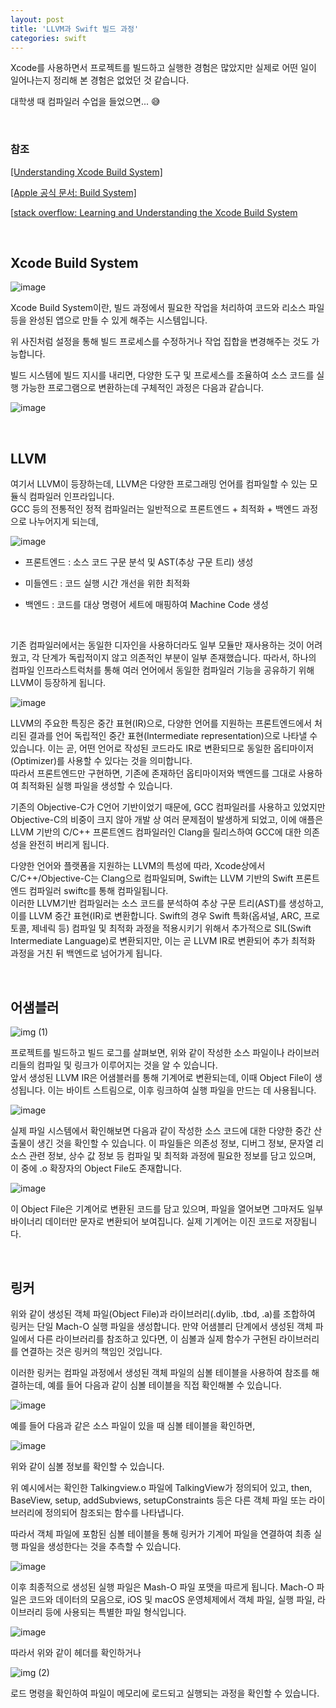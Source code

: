 ```yaml
---
layout: post
title: 'LLVM과 Swift 빌드 과정'
categories: swift
---
```



Xcode를 사용하면서 프로젝트를 빌드하고 실행한 경험은 많았지만 실제로 어떤 일이 일어나는지 정리해 본 경험은 없었던 것 같습니다.<br>

대학생 때 컴파일러 수업을 들었으면... 😅<br>

<br>

### 참조

[[Understanding Xcode Build System]](https://www.vadimbulavin.com/xcode-build-system/)

[[Apple 공식 문서: Build System]](https://developer.apple.com/documentation/xcode/build-system)

[[stack overflow: Learning and Understanding the Xcode Build System](https://stackoverflow.com/questions/5490048/learning-and-understanding-the-xcode-build-system)

<br>

## Xcode Build System

![image](https://github.com/user-attachments/assets/d60862a7-78f8-4724-bf84-882edeaafc22)

Xcode Build System이란, 빌드 과정에서 필요한 작업을 처리하여 코드와 리소스 파일 등을 완성된 앱으로 만들 수 있게 해주는 시스템입니다.<br>

위 사진처럼 설정을 통해 빌드 프로세스를 수정하거나 작업 집합을 변경해주는 것도 가능합니다.<br>

빌드 시스템에 빌드 지시를 내리면, 다양한 도구 및 프로세스를 조율하여 소스 코드를 실행 가능한 프로그램으로 변환하는데 구체적인 과정은 다음과 같습니다.<br>

![image](https://github.com/user-attachments/assets/d347af22-f7ff-44e2-9362-f6c6ff927138)

<br>

## LLVM
여기서 LLVM이 등장하는데, LLVM은 다양한 프로그래밍 언어를 컴파일할 수 있는 모듈식 컴파일러 인프라입니다.<br>
GCC 등의 전통적인 정적 컴파일러는 일반적으로 프론트엔드 + 최적화 + 백엔드 과정으로 나누어지게 되는데,

![image](https://github.com/user-attachments/assets/0ba809b0-a4e4-4849-8f45-c875bf836c0d)

- 프론트엔드 : 소스 코드 구문 분석 및 AST(추상 구문 트리) 생성

- 미들엔드 : 코드 실행 시간 개선을 위한 최적화

- 백엔드 : 코드를 대상 명령어 세트에 매핑하여 Machine Code 생성

<br>

기존 컴파일러에서는 동일한 디자인을 사용하더라도 일부 모듈만 재사용하는 것이 어려웠고, 각 단계가 독립적이지 않고 의존적인 부분이 일부 존재했습니다. 따라서, 하나의 컴파일 인프라스트럭처를 통해 여러 언어에서 동일한 컴파일러 기능을 공유하기 위해 LLVM이 등장하게 됩니다. <br>

![image](https://github.com/user-attachments/assets/f5b04542-9786-4024-897f-b549d47f8ba6)

LLVM의 주요한 특징은 중간 표현(IR)으로, 다양한 언어를 지원하는 프론트엔드에서 처리된 결과를 언어 독립적인 중간 표현(Intermediate representation)으로 나타낼 수 있습니다. 이는 곧, 어떤 언어로 작성된 코드라도 IR로 변환되므로 동일한 옵티마이저(Optimizer)를 사용할 수 있다는 것을 의미합니다.<br>
따라서 프론트엔드만 구현하면, 기존에 존재하던 옵티마이저와 백엔드를 그대로 사용하여 최적화된 실행 파일을 생성할 수 있습니다.
<br>

기존의 Objective-C가 C언어 기반이었기 때문에, GCC 컴파일러를 사용하고 있었지만 Objective-C의 비중이 크지 않아 개발 상 여러 문제점이 발생하게 되었고, 이에 애플은 LLVM 기반의 C/C++ 프론트엔드 컴파일러인 Clang을 릴리스하여 GCC에 대한 의존성을 완전히 버리게 됩니다.
<br>

다양한 언어와 플랫폼을 지원하는 LLVM의 특성에 따라, Xcode상에서 C/C++/Objective-C는 Clang으로 컴파일되며, Swift는 LLVM 기반의 Swift 프론트엔드 컴파일러 swiftc를 통해 컴파일됩니다.<br>
이러한 LLVM기반 컴파일러는 소스 코드를 분석하여 추상 구문 트리(AST)를 생성하고, 이를 LLVM 중간 표현(IR)로 변환합니다. Swift의 경우 Swift 특화(옵셔널, ARC, 프로토콜, 제네릭 등) 컴파일 및 최적화 과정을 적용시키기 위해서 추가적으로 SIL(Swift Intermediate Language)로 변환되지만, 이는 곧 LLVM IR로 변환되어 추가 최적화 과정을 거친 뒤 백엔드로 넘어가게 됩니다.

<br>

## 어샘블러

![img (1)](https://github.com/user-attachments/assets/55231e39-ebbf-4762-9dfd-4f5df4e2007e)

프로젝트를 빌드하고 빌드 로그를 살펴보면, 위와 같이 작성한 소스 파일이나 라이브러리들의 컴파일 및 링크가 이루어지는 것을 알 수 있습니다.<br>
앞서 생성된 LLVM IR은 어샘블러를 통해 기계어로 변환되는데, 이때 Object File이 생성됩니다. 이는 바이트 스트림으로, 이후 링크하여 실행 파일을 만드는 데 사용됩니다.<br> 

![image](https://github.com/user-attachments/assets/7d48f6d5-9e52-423b-bc89-1ccca5398647)

실제 파일 시스템에서 확인해보면 다음과 같이 작성한 소스 코드에 대한 다양한 중간 산출물이 생긴 것을 확인할 수 있습니다. 이 파일들은 의존성 정보, 디버그 정보, 문자열 리소스 관련 정보, 상수 값 정보 등 컴파일 및 최적화 과정에 필요한 정보를 담고 있으며, 이 중에 .o 확장자의 Object File도 존재합니다.<br>

![image](https://github.com/user-attachments/assets/00f1f990-e989-4e20-ad15-262af0706edd)

이 Object File은 기계어로 변환된 코드를 담고 있으며, 파일을 열어보면 그마저도 일부 바이너리 데이터만 문자로 변환되어 보여집니다. 실제 기계어는 이진 코드로 저장됩니다.<br>

<br>

## 링커

위와 같이 생성된 객체 파일(Object File)과 라이브러리(.dylib, .tbd, .a)를 조합하여 링커는 단일 Mach-O 실행 파일을 생성합니다. 만약 어샘블리 단계에서 생성된 객체 파일에서 다른 라이브러리를 참조하고 있다면, 이 심볼과 실제 함수가 구현된 라이브러리를 연결하는 것은 링커의 책임인 것입니다.<br>

이러한 링커는 컴파일 과정에서 생성된 객체 파일의 심볼 테이블을 사용하여 참조를 해결하는데, 예를 들어 다음과 같이 심볼 테이블을 직접 확인해볼 수 있습니다.<br>

![image](https://github.com/user-attachments/assets/49fb5615-68e9-45b5-ac59-2c92464981a3)

예를 들어 다음과 같은 소스 파일이 있을 때 심볼 테이블을 확인하면,

![image](https://github.com/user-attachments/assets/a828aaa7-4c2e-4059-9551-1a0cbb392341)

위와 같이 심볼 정보를 확인할 수 있습니다.<br>

위 예시에서는 확인한 Talkingview.o 파일에 TalkingView가 정의되어 있고, then, BaseView, setup, addSubviews, setupConstraints 등은 다른 객체 파일 또는 라이브러리에 정의되어 참조되는 함수를 나타냅니다.<br>

따라서 객체 파일에 포함된 심볼 테이블을 통해 링커가 기계어 파일을 연결하여 최종 실행 파일을 생성한다는 것을 추측할 수 있습니다.<br>

![image](https://github.com/user-attachments/assets/20424f6a-fdb6-4c7b-97cb-ba5a93bc6d0a)

이후 최종적으로 생성된 실행 파일은 Mash-O 파일 포맷을 따르게 됩니다. Mach-O 파일은 코드와 데이터의 모음으로, iOS 및 macOS 운영체제에서 객체 파일, 실행 파일, 라이브러리 등에 사용되는 특별한 파일 형식입니다.<br>

![image](https://github.com/user-attachments/assets/3c58f75a-782f-45c2-9c1e-5f2789dbdc5b)

따라서 위와 같이 헤더를 확인하거나

![img (2)](https://github.com/user-attachments/assets/ca618911-9941-45ae-a65b-d210720b0c6f)

로드 명령을 확인하여 파일이 메모리에 로드되고 실행되는 과정을 확인할 수 있습니다.<br>

<br>



